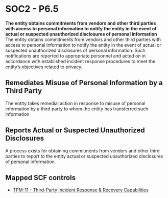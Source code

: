 # SOC2 - P6.5
**The entity obtains commitments from vendors and other third parties with access to personal information to notify the entity in the event of actual or suspected unauthorized disclosures of personal information**
The entity obtains commitments from vendors and other third parties with access to personal information to notify the entity in the event of actual or suspected unauthorized disclosures of personal information. Such notifications are reported to appropriate personnel and acted on in accordance with established incident response procedures to meet the entity’s objectives related to privacy.
## Remediates Misuse of Personal Information by a Third Party
The entity takes remedial action in response to misuse of personal information by a third party to whom the entity has transferred such information
## Reports Actual or Suspected Unauthorized Disclosures
A process exists for obtaining commitments from vendors and other third parties to report to the entity actual or suspected unauthorized disclosures of personal information.
## Mapped SCF controls
- [TPM-11 - Third-Party Incident Response & Recovery Capabilities](../scf/tpm-11-third-partyincidentresponse&recoverycapabilities.md)
